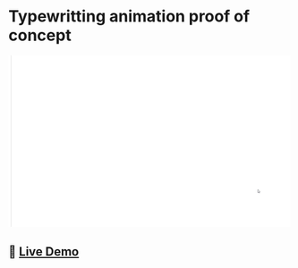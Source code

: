 # Typewritting animation proof of concept

![Animation of the POC](https://github.com/joaomendoncaa/typewriter-anim-poc/blob/master/screenshots/animation.gif)

## 🔗 [Live Demo](https://typewriter-anim-poc.netlify.app)
